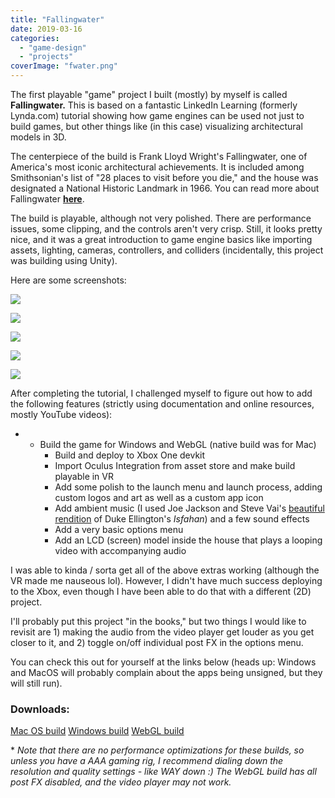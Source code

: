 ```yaml
---
title: "Fallingwater"
date: 2019-03-16
categories: 
  - "game-design"
  - "projects"
coverImage: "fwater.png"
---
```


The first playable "game" project I built (mostly) by myself is called **Fallingwater.** This is based on a fantastic LinkedIn Learning (formerly Lynda.com) tutorial showing how game engines can be used not just to build games, but other things like (in this case) visualizing architectural models in 3D.

The centerpiece of the build is Frank Lloyd Wright's Fallingwater, one of America's most iconic architectural achievements. It is included among Smithsonian's list of "28 places to visit before you die," and the house was designated a National Historic Landmark in 1966. You can read more about Fallingwater **[here](https://en.wikipedia.org/wiki/Fallingwater)**.

The build is playable, although not very polished. There are performance issues, some clipping, and the controls aren't very crisp. Still, it looks pretty nice, and it was a great introduction to game engine basics like importing assets, lighting, cameras, controllers, and colliders (incidentally, this project was building using Unity).

Here are some screenshots:

![](images/fw5.jpg)

![](images/fw4.jpg)

![](images/fw3.jpg)

![](images/fw2.jpg)

![](images/fw1.jpg)

After completing the tutorial, I challenged myself to figure out how to add the following features (strictly using documentation and online resources, mostly YouTube videos):

- - Build the game for Windows and WebGL (native build was for Mac)
    - Build and deploy to Xbox One devkit
    - Import Oculus Integration from asset store and make build playable in VR
    - Add some polish to the launch menu and launch process, adding custom logos and art as well as a custom app icon
    - Add ambient music (I used Joe Jackson and Steve Vai's [beautiful rendition](https://www.youtube.com/watch?v=e1d9brghFIo) of Duke Ellington's _Isfahan_) and a few sound effects
    - Add a very basic options menu
    - Add an LCD (screen) model inside the house that plays a looping video with accompanying audio

I was able to kinda / sorta get all of the above extras working (although the VR made me nauseous lol). However, I didn't have much success deploying to the Xbox, even though I have been able to do that with a different (2D) project.

I'll probably put this project "in the books," but two things I would like to revisit are 1) making the audio from the video player get louder as you get closer to it, and 2) toggle on/off individual post FX in the options menu.

You can check this out for yourself at the links below (heads up: Windows and MacOS will probably complain about the apps being unsigned, but they will still run).

### Downloads:

[Mac OS build](https://quadraticgames.com/downloads/Fallingwater-MACOS.zip) [Windows build](https://quadraticgames.com/downloads/Fallingwater-WINEXE.zip) [WebGL build](https://quadraticgames.com/downloads/Fallingwater-Web/)

\* _Note that there are no performance optimizations for these builds, so unless you have a AAA gaming rig, I recommend dialing down the resolution and quality settings - like WAY down :) The WebGL build has all post FX disabled, and the video player may not work._
